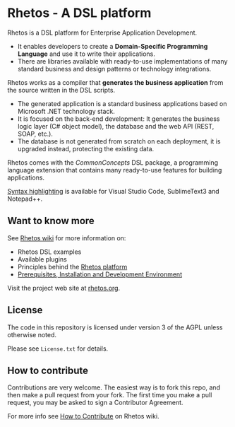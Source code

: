 # Rhetos - A DSL platform

Rhetos is a DSL platform for Enterprise Application Development.

* It enables developers to create a **Domain-Specific Programming Language** and use it to write their applications.
* There are libraries available with ready-to-use implementations of many standard business and design patterns or technology integrations.

Rhetos works as a compiler that **generates the business application** from the source written in the DSL scripts.

* The generated application is a standard business applications based on Microsoft .NET technology stack.
* It is focused on the back-end development: It generates the business logic layer (C# object model), the database and the web API (REST, SOAP, etc.).
* The database is not generated from scratch on each deployment, it is upgraded instead, protecting the existing data.

Rhetos comes with the *CommonConcepts* DSL package, a programming language extension that contains many ready-to-use features for building applications.

[Syntax highlighting](https://github.com/Rhetos/Rhetos/wiki/Prerequisites#configure-your-text-editor-for-dsl-scripts-rhe)
is available for Visual Studio Code, SublimeText3 and Notepad++.

## Want to know more

See [Rhetos wiki](https://github.com/Rhetos/Rhetos/wiki) for more information on:

* Rhetos DSL examples
* Available plugins
* Principles behind the [Rhetos platform](https://github.com/Rhetos/Rhetos/wiki/What-is-Rhetos)
* [Prerequisites, Installation and Development Environment](https://github.com/Rhetos/Rhetos/wiki/Development-Environment-Setup)

Visit the project web site at [rhetos.org](http://www.rhetos.org/).

## License

The code in this repository is licensed under version 3 of the AGPL unless
otherwise noted.

Please see `License.txt` for details.

## How to contribute

Contributions are very welcome. The easiest way is to fork this repo, and then
make a pull request from your fork. The first time you make a pull request, you
may be asked to sign a Contributor Agreement.

For more info see [How to Contribute](https://github.com/Rhetos/Rhetos/wiki/How-to-Contribute) on Rhetos wiki.
